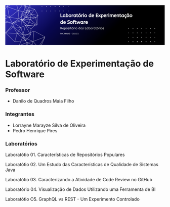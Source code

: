 <div>
<img alt="GitHub Banner" src="geral/banner_laboratorio_experimentacao.png"/>
</div>

# Laboratório de Experimentação de Software

### Professor
- Danilo de Quadros Maia Filho

### Integrantes
- Lorrayne Marayze Silva de Oliveira
- Pedro Henrique Pires

### Laboratórios 

Laboratótio 01. Características de Repositórios Populares

Laboratótio 02. Um Estudo das Características de Qualidade de Sistemas Java

Laboratótio 03. Caracterizando a Atividade de Code Review no GitHub

Laboratório 04. Visualização de Dados Utilizando uma Ferramenta de BI

Laboratótio O5. GraphQL vs REST - Um Experimento Controlado